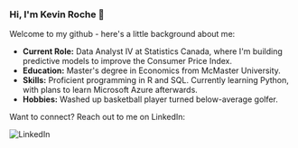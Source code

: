 ### Hi, I'm Kevin Roche 👋

Welcome to my github - here's a little background about me:

- **Current Role:** Data Analyst IV at Statistics Canada, where I'm building predictive models to improve the Consumer Price Index.
- **Education:** Master's degree in Economics from McMaster University.
- **Skills:** Proficient programming in R and SQL. Currently learning Python, with plans to learn Microsoft Azure afterwards.
- **Hobbies:** Washed up basketball player turned below-average golfer.

Want to connect? Reach out to me on LinkedIn:

![LinkedIn](https://img.shields.io/badge/LinkedIn-0A66C2?style=for-the-badge&logo=LinkedIn&logoColor=white&link=https://www.linkedin.com/in/kevin-roche-397415b3/)
